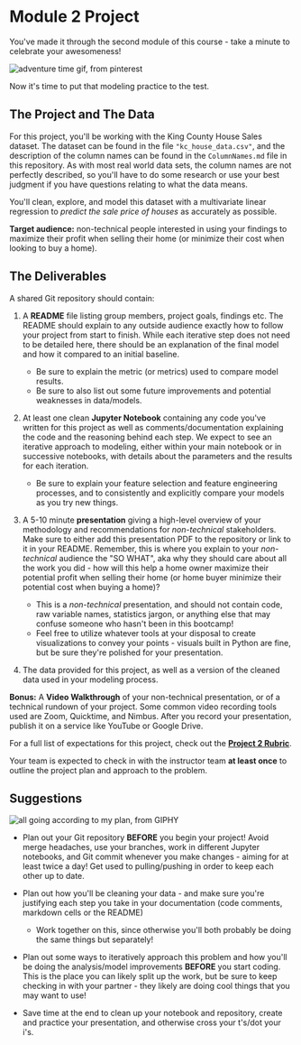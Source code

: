 # Module 2 Project

You've made it through the second module of this course - take a minute to celebrate your awesomeness! 

![adventure time gif, from pinterest](https://i.pinimg.com/originals/e7/55/30/e75530995c4f35cdad605ba91401c6a8.gif)

Now it's time to put that modeling practice to the test.

## The Project and The Data

For this project, you'll be working with the King County House Sales dataset. The dataset can be found in the file `"kc_house_data.csv"`, and the description of the column names can be found in the `ColumnNames.md` file in this repository. As with most real world data sets, the column names are not perfectly described, so you'll have to do some research or use your best judgment if you have questions relating to what the data means.

You'll clean, explore, and model this dataset with a multivariate linear regression to *predict the sale price of houses* as accurately as possible. 

**Target audience:** non-technical people interested in using your findings to maximize their profit when selling their home (or minimize their cost when looking to buy a home). 

## The Deliverables

A shared Git repository should contain:

1. A **README** file listing group members, project goals, findings etc. The README should explain to any outside audience exactly how to follow your project from start to finish. While each iterative step does not need to be detailed here, there should be an explanation of the final model and how it compared to an initial baseline. 

    - Be sure to explain the metric (or metrics) used to compare model results. 
    - Be sure to also list out some future improvements and potential weaknesses in data/models.

2. At least one clean **Jupyter Notebook** containing any code you've written for this project as well as comments/documentation explaining the code and the reasoning behind each step. We expect to see an iterative approach to modeling, either within your main notebook or in successive notebooks, with details about the parameters and the results for each iteration. 

    - Be sure to explain your feature selection and feature engineering processes, and to consistently and explicitly compare your models as you try new things.

3. A 5-10 minute **presentation** giving a high-level overview of your methodology and recommendations for *non-technical* stakeholders. Make sure to either add this presentation PDF to the repository or link to it in your README. Remember, this is where you explain to your *non-technical* audience the "SO WHAT", aka why they should care about all the work you did - how will this help a home owner maximize their potential profit when selling their home (or home buyer minimize their potential cost when buying a home)?

    - This is a *non-technical* presentation, and should not contain code, raw variable names, statistics jargon, or anything else that may confuse someone who hasn't been in this bootcamp! 
    - Feel free to utilize whatever tools at your disposal to create visualizations to convey your points - visuals built in Python are fine, but be sure they're polished for your presentation.

4. The data provided for this project, as well as a version of the cleaned data used in your modeling process.

**Bonus:** A **Video Walkthrough** of your non-technical presentation, or of a technical rundown of your project. Some common video recording tools used are Zoom, Quicktime, and Nimbus. After you record your presentation, publish it on a service like YouTube or Google Drive.

For a full list of expectations for this project, check out the [**Project 2 Rubric**](https://docs.google.com/document/d/1p8P7EjqFYbCwA3X1Q6rJmi4tUww7cia7_819JZcak3w/edit#).

Your team is expected to check in with the instructor team **at least once** to outline the project plan and approach to the problem.

## Suggestions

![all going according to my plan, from GIPHY](https://media.giphy.com/media/j7ZG7IuXq4wAE/giphy.gif)

- Plan out your Git repository **BEFORE** you begin your project! Avoid merge headaches, use your branches, work in different Jupyter notebooks, and Git commit whenever you make changes - aiming for at least twice a day! Get used to pulling/pushing in order to keep each other up to date.

- Plan out how you'll be cleaning your data - and make sure you're justifying each step you take in your documentation (code comments, markdown cells or the README)

    - Work together on this, since otherwise you'll both probably be doing the same things but separately!

- Plan out some ways to iteratively approach this problem and how you'll be doing the analysis/model improvements **BEFORE** you start coding. This is the place you can likely split up the work, but be sure to keep checking in with your partner - they likely are doing cool things that you may want to use!

- Save time at the end to clean up your notebook and repository, create and practice your presentation, and otherwise cross your t's/dot your i's.
